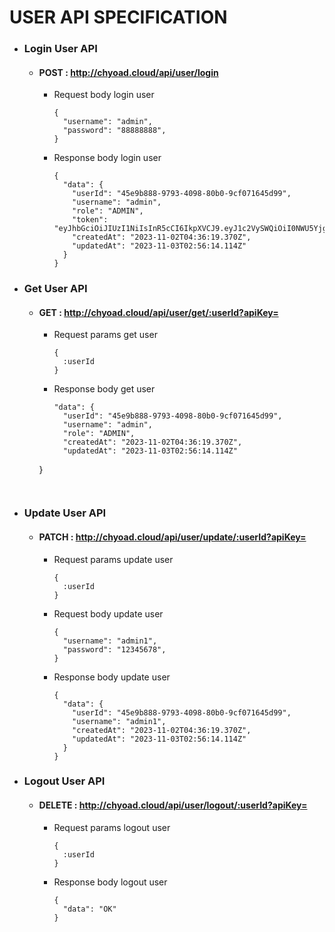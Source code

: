 # **USER API SPECIFICATION**

+ ### Login User API

  * #### POST : http://chyoad.cloud/api/user/login

    - Request body login user
        ```
        {
          "username": "admin",
          "password": "88888888",
        }

        ```

    - Response body login user
      ```
      {
        "data": {
          "userId": "45e9b888-9793-4098-80b0-9cf071645d99",
          "username": "admin",
          "role": "ADMIN",
          "token": "eyJhbGciOiJIUzI1NiIsInR5cCI6IkpXVCJ9.eyJ1c2VySWQiOiI0NWU5Yjg4OC05NzkzLTQwOTgtODBiMC05Y2YwNzE2N",
          "createdAt": "2023-11-02T04:36:19.370Z",
          "updatedAt": "2023-11-03T02:56:14.114Z"
        }
      }
      ```

+ ### Get User API

  * #### GET : http://chyoad.cloud/api/user/get/:userId?apiKey=

    - Request params get user
      ```
      {
        :userId
      }
      ```

    - Response body get user
      ```
      "data": {
        "userId": "45e9b888-9793-4098-80b0-9cf071645d99",
        "username": "admin",
        "role": "ADMIN",
        "createdAt": "2023-11-02T04:36:19.370Z",
        "updatedAt": "2023-11-03T02:56:14.114Z"
    }
      ```


+ ### Update User API

  * #### PATCH : http://chyoad.cloud/api/user/update/:userId?apiKey=

    - Request params update user
      ```
      {
        :userId
      }
      ```

    - Request body update user
        ```
        {
          "username": "admin1",
          "password": "12345678",
        }

        ```

    - Response body update user
      ```
      {
        "data": {
          "userId": "45e9b888-9793-4098-80b0-9cf071645d99",
          "username": "admin1",
          "createdAt": "2023-11-02T04:36:19.370Z",
          "updatedAt": "2023-11-03T02:56:14.114Z"
        }
      }
      ```


+ ### Logout User API

  * #### DELETE : http://chyoad.cloud/api/user/logout/:userId?apiKey=

    - Request params logout user
      ```
      {
        :userId
      }
      ```

    - Response body logout user
      ```
      {
        "data": "OK"
      }
      ```